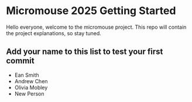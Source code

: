 # Micromouse 2025 Getting Started
Hello everyone, welcome to the micromouse project. This repo will contain the project explanations, so stay tuned.

## Add your name to this list to test your first commit
- Ean Smith
- Andrew Chen
- Olivia Mobley
- New Person